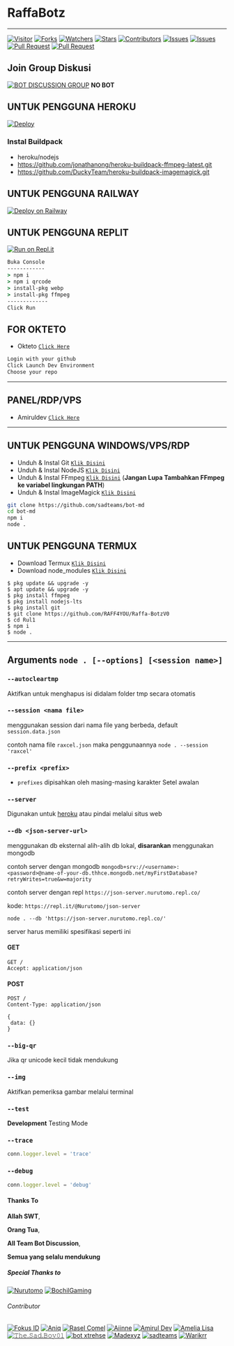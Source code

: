 # RaffaBotz

---

<a href="https://visitor-badge.glitch.me/badge?page_id=Warikrr/Rul1"><img title="Visitor" src="https://visitor-badge.glitch.me/badge?page_id=Warikrr/Rul1"></a>
<a href="https://github.com/Warikrr/Rul1/network/members"><img title="Forks" src="https://img.shields.io/github/forks/Warikrr/Rul1?label=Forks&color=blue&style=flat-square"></a>
<a href="https://github.com/Warikrr/Rul1/watchers"><img title="Watchers" src="https://img.shields.io/github/watchers/Warikrr/Rul1?label=Watchers&color=green&style=flat-square"></a>
<a href="https://github.com/Warikrr/Rul1/stargazers"><img title="Stars" src="https://img.shields.io/github/stars/Warikrr/Rul1?label=Stars&color=yellow&style=flat-square"></a>
<a href="https://github.com/Warikrr/Rul1/graphs/contributors"><img title="Contributors" src="https://img.shields.io/github/contributors/Warikrr/Rul1?label=Contributors&color=blue&style=flat-square"></a>
<a href="https://github.com/Warikrr/Rul1/issues"><img title="Issues" src="https://img.shields.io/github/issues/Warikrr/Rul1?label=Issues&color=success&style=flat-square"></a>
<a href="https://github.com/Warikrr/Rul1/issues?q=is%3Aissue+is%3Aclosed"><img title="Issues" src="https://img.shields.io/github/issues-closed/Warikrr/Rul1?label=Issues&color=red&style=flat-square"></a>
<a href="https://github.com/Warikrr/Rul1/pulls"><img title="Pull Request" src="https://img.shields.io/github/issues-pr/sadteams/bot-md?label=PullRequest&color=success&style=flat-square"></a>
<a href="https://github.com/Warikrr/Rul1/pulls?q=is%3Apr+is%3Aclosed"><img title="Pull Request" src="https://img.shields.io/github/issues-pr-closed/Warikrr/Rul1?label=PullRequest&color=red&style=flat-square"></a>

## Join Group Diskusi
[![BOT DISCUSSION GROUP](https://img.shields.io/badge/WhatsApp%20Group-25D366?style=for-the-badge&logo=whatsapp&logoColor=white)](https://chat.whatsapp.com/LHfAOQ4sa2g40Bu5sXDWva) 
**NO BOT**


## UNTUK PENGGUNA HEROKU

[![Deploy](https://www.herokucdn.com/deploy/button.svg)](https://heroku.com/deploy?template=https://github.com/sadteams/bot-md)

### Instal Buildpack
* heroku/nodejs
* https://github.com/jonathanong/heroku-buildpack-ffmpeg-latest.git
* https://github.com/DuckyTeam/heroku-buildpack-imagemagick.git

## UNTUK PENGGUNA RAILWAY

[![Deploy on Railway](https://railway.app/button.svg)](https://railway.app/new/template?template=https%3A%2F%2Fgithub.com%2Fsadteams%2Fbot-md)

## UNTUK PENGGUNA REPLIT

[![Run on Repl.it](https://repl.it/badge/github/FadliDarmawan/haruno)](https://repl.it/github/sadteams/bot-md)
```cmd
Buka Console
------------
> npm i
> npm i qrcode
> install-pkg webp
> install-pkg ffmpeg
-------------
Click Run
```
## FOR OKTETO

* Okteto [`Click Here`](https://okteto.com)

```bash
Login with your github
Click Launch Dev Environment
Choose your repo
```


---------

## PANEL/RDP/VPS

* Amiruldev [`Click Here`](https://www.amiruldev.my.id)


---------


## UNTUK PENGGUNA WINDOWS/VPS/RDP

* Unduh & Instal Git [`Klik Disini`](https://git-scm.com/downloads)
* Unduh & Instal NodeJS [`Klik Disini`](https://nodejs.org/en/download)
* Unduh & Instal FFmpeg [`Klik Disini`](https://ffmpeg.org/download.html) (**Jangan Lupa Tambahkan FFmpeg ke variabel lingkungan PATH**)
* Unduh & Instal ImageMagick [`Klik Disini`](https://imagemagick.org/script/download.php)

```bash
git clone https://github.com/sadteams/bot-md
cd bot-md
npm i
node .
```

## UNTUK PENGGUNA TERMUX

* Download Termux [`Klik Disini`](https://github.com/termux/termux-app/releases/download/v0.118.0/termux-app_v0.118.0+github-debug_universal.apk)
* Download node_modules [`Klik Disini`](https://www.mediafire.com/file/peyj19jiz4hq5qt/node_modules.zip/file)

```
$ pkg update && upgrade -y
$ apt update && upgrade -y
$ pkg install ffmpeg
$ pkg install nodejs-lts
$ pkg install git
$ git clone https://github.com/RAFF4YOU/Raffa-BotzV0
$ cd Rul1
$ npm i
$ node .
```

---------


## Arguments `node . [--options] [<session name>]` 

### `--autocleartmp`

Aktifkan untuk menghapus isi didalam folder tmp secara otomatis

### `--session <nama file>`

menggunakan session dari nama file yang berbeda, default `session.data.json`

contoh nama file `raxcel.json` maka penggunaannya `node . --session 'raxcel'`

### `--prefix <prefix>`

* `prefixes` dipisahkan oleh masing-masing karakter
Setel awalan

### `--server`

Digunakan untuk [heroku](https://heroku.com/) atau pindai melalui situs web

### `--db <json-server-url>`

menggunakan db eksternal alih-alih db lokal, **disarankan** menggunakan mongodb

contoh server dengan mongodb `mongodb+srv://<username>:<password>@name-of-your-db.thhce.mongodb.net/myFirstDatabase?retryWrites=true&w=majority`

contoh server dengan repl `https://json-server.nurutomo.repl.co/`

kode: `https://repl.it/@Nurutomo/json-server`

`node . --db 'https://json-server.nurutomo.repl.co/'`

server harus memiliki spesifikasi seperti ini

#### GET

```http
GET /
Accept: application/json
```

#### POST

```http
POST /
Content-Type: application/json

{
 data: {}
}
```

### `--big-qr`

Jika qr unicode kecil tidak mendukung

### `--img`

Aktifkan pemeriksa gambar melalui terminal

### `--test`

**Development** Testing Mode

### `--trace`

```js
conn.logger.level = 'trace'
```

### `--debug`

```js
conn.logger.level = 'debug'
```
#### Thanks To 
**Allah SWT**,

**Orang Tua**,

**All Team Bot Discussion**,

**Semua yang selalu mendukung**


##### Special Thanks to
[![Nurutomo](https://github.com/Nurutomo.png?size=100)](https://github.com/Nurutomo)
[![BochilGaming](https://github.com/BochilGaming.png?size=100)](https://github.com/BochilGaming)

###### Contributor
[![Fokus ID](https://github.com/fokusdotid.png?size=100)](https://github.com/fokusdotid)
[![Aniq](https://github.com/aniq12.png?size=100)](https://github.com/aniq12)
[![Rasel Comel](https://github.com/raselcomel.png?size=100)](https://github.com/raselcomel)
[![Aiinne](https://github.com/aiinne.png?size=100)](https://github.com/aiinne)
[![Amirul Dev](https://github.com/amiruldev20.png?size=100)](https://github.com/amiruldev20)
[![Amelia Lisa](https://github.com/Ameliascrf.png?size=100)](https://github.com/Ameliascrf)
[![𝚃𝚑𝚎.𝚂𝚊𝚍.𝙱𝚘𝚢𝟶𝟷](https://github.com/Kangsad01.png?size=100)](https://github.com/Kangsad01)
[![bot xtrehse](https://github.com/xtreshebot.png?size=100)](https://github.com/xtreshebot)
[![Madexyz](https://github.com/Madexyz.png?size=100)](https://github.com/Madexyz)
[![sadteams](https://github.com/sadteams.png?size=100)](https://github.com/sadteams)
[![Warikrr](https://github.com/Warikrr.png?size=100)](https://github.com/Warikrr)
